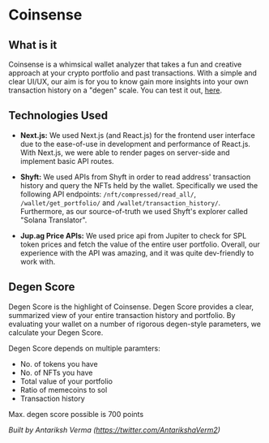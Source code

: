 # Coinsense

## What is it

Coinsense is a whimsical wallet analyzer that takes a fun and creative approach at your crypto portfolio and past transactions. With a simple and clear UI/UX, our aim is for you to know gain more insights into your own transaction history on a "degen" scale. You can test it out, [here](https://coinsense-sandy.vercel.app/).

## Technologies Used

- **Next.js:** We used Next.js (and React.js) for the frontend user interface due to the ease-of-use in development and performance of React.js. With Next.js, we were able to render pages on server-side and implement basic API routes.

- **Shyft:** We used APIs from Shyft in order to read address' transaction history and query the NFTs held by the wallet. Specifically we used the following API endpoints: `/nft/compressed/read_all/`, `/wallet/get_portfolio/` and `/wallet/transaction_history/`. Furthermore, as our source-of-truth we used Shyft's explorer called "Solana Translator".

- **Jup.ag Price APIs:** We used price api from Jupiter to check for SPL token prices and fetch the value of the entire user portfolio. Overall, our experience with the API was amazing, and it was quite dev-friendly to work with.

## Degen Score

Degen Score is the highlight of Coinsense. Degen Score provides a clear, summarized view of your entire transaction history and portfolio. By evaluating your wallet on a number of rigorous degen-style parameters, we calculate your Degen Score.

Degen Score depends on multiple paramters:
- No. of tokens you have
- No. of NFTs you have
- Total value of your portfolio
- Ratio of memecoins to sol
- Transaction history

Max. degen score possible is 700 points

*Built by Antariksh Verma (https://twitter.com/AntarikshaVerm2)*
